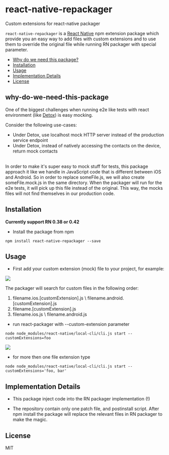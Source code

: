 # react-native-repackager
Custom extensions for react-native packager


`react-native-repackager` is a [React Native](https://facebook.github.io/react-native/) npm extension package which provide you an easy way to add files with custom extensions and to use them to override the original file while running RN packager with special parameter.


* [Why do we need this package?](#why-do-we-need-this-package)
* [Installation](#installation)
* [Usage](#usage)
* [Implementation Details](#implementation-details)
* [License](#license)


## why-do-we-need-this-package

One of the biggest challenges when running e2e like tests with react environment (like [Detox](https://github.com/wix/detox/)) is easy mocking.

Consider the following use-cases:
* Under Detox, use localhost mock HTTP server instead of the production service endpoint
* Under Detox, instead of natively accessing the contacts on the device, return mock contacts
<br/>
In order to make it's super easy to mock stuff for tests, this package approach it like we handle in JavaScript code that is different between iOS and Android.
So in order to replace someFile.js, we will also create someFile.mock.js in the same directory.
When the packager will run for the e2e tests, it will pick up this file instead of the original. This way, the mocks files will not find themselves in our production code.


## Installation

**Currently support RN 0.38 or 0.42**

* Install the package from npm

```
npm install react-native-repackager --save
```

## Usage

* First add your custom extension (mock) file to your project, for example:

<img src="http://i.imgur.com/g8AU012.png"/>

The packager will search for custom files in the following order:
 1) filename.ios.[customExtension].js \ filename.android.[customExtension].js
 2) filename.[customExtension].js
 3) filename.ios.js \ filename.android.js

* run react-packager with --custom-extension parameter

```
node node_modules/react-native/local-cli/cli.js start --customExtensions=foo
```
<img src="http://i.imgur.com/NEIDDgH.png"/>

* for more then one file extension type

```
node node_modules/react-native/local-cli/cli.js start --customExtensions='foo, bar'
```

## Implementation Details

* This package inject code into the RN packager implementation (!)

* The repository contain only one patch file, and postinstall script. After npm install the package will replace the relevant files in RN packager to make the magic.

## License

MIT
